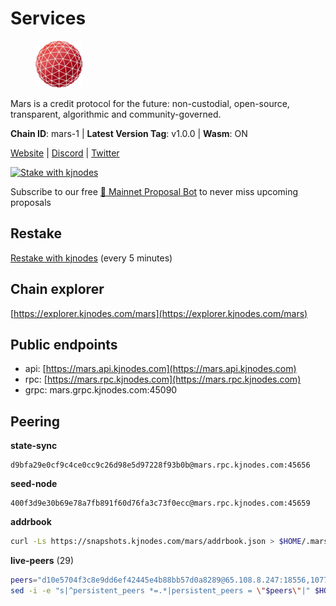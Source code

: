 # Services

<figure><img src="https://raw.githubusercontent.com/kj89/cosmos-images/main/logos/mars.png" alt=""><figcaption></figcaption></figure>

Mars is a credit protocol for the future: non-custodial,  open-source, transparent, algorithmic and community-governed.

**Chain ID**: mars-1 | **Latest Version Tag**: v1.0.0 | **Wasm**: ON

[Website](https://marsprotocol.io) | [Discord](https://discord.gg/marsprotocol) | [Twitter](https://twitter.com/mars_protocol)

[![Stake with kjnodes](https://i.ibb.co/cr44Q8j/button-stake-with-kjnodes.png)](https://restake.app/mars/marsvaloper1p9t4gr40rnpdwqacxgcqp7ffrfw908nu020g4n)

Subscribe to our free [🤖 Mainnet Proposal Bot](https://t.me/kjnodes_proposal_bot) to never miss upcoming proposals

## Restake

[Restake with kjnodes](https://restake.app/mars/marsvaloper1p9t4gr40rnpdwqacxgcqp7ffrfw908nu020g4n) (every 5 minutes)
## Chain explorer
[https://explorer.kjnodes.com/mars](https://explorer.kjnodes.com/mars)

## Public endpoints

* api: [https://mars.api.kjnodes.com](https://mars.api.kjnodes.com)
* rpc: [https://mars.rpc.kjnodes.com](https://mars.rpc.kjnodes.com)
* grpc: mars.grpc.kjnodes.com:45090

## Peering

**state-sync**

```text
d9bfa29e0cf9c4ce0cc9c26d98e5d97228f93b0b@mars.rpc.kjnodes.com:45656
```

**seed-node**

```text
400f3d9e30b69e78a7fb891f60d76fa3c73f0ecc@mars.rpc.kjnodes.com:45659
```

**addrbook**
```bash
curl -Ls https://snapshots.kjnodes.com/mars/addrbook.json > $HOME/.mars/config/addrbook.json
```

**live-peers** (29)
```bash
peers="d10e5704f3c8e9dd6ef42445e4b88bb57d0a8289@65.108.8.247:18556,10778ee2afc2d6a6451c4399f0a4fed978723a4c@78.46.109.138:23656,d9bfa29e0cf9c4ce0cc9c26d98e5d97228f93b0b@65.109.88.38:45656,c46be592341987eae20ac681cb08d2abcc02ab9a@137.74.4.20:2000,59bb909c57664fafe88bf1b6924769c15a769ba4@65.108.125.236:3000,7bcc2e490b6aa2536d68de0881cba2ee7134840c@139.59.8.48:26130,be494851610016cff8853796a99c3ad46d8d1b5b@65.108.76.242:36095,d0dbb50a474888b8bed04bf8a23ac6b8bae443ee@5.79.79.80:18095,6bcae846a2dc02b86ef6a0950655e65522da4e56@65.109.106.169:26656,530b1964bc17bca6457311f1c2d5a2f3d25b297a@51.81.155.97:18556,becb82a1fbd1b539a413f19967b5148a43bc4515@159.223.55.135:26656,d2a2c21754be65ad4a4f1de1f6163f681a6e8af8@192.99.44.79:18556,8c979d3c9677341fbac2f3b7aadb7a91d85cbbee@148.113.8.63:18556,62246c0c33a1a5a9f0fb4b40ab45db39cab5c44f@165.22.199.234:26130,89757803f40da51678451735445ad40d5b15e059@169.155.44.75:26656,7583038c5f21ef6ddb60692469cfd80c97dd585d@88.218.224.126:26656,73be725377cc966d8da48f751085de4d1581b391@185.242.112.32:27651,84f821d36d45cc0cdaa4ff05297e888bb0d9de8f@85.237.193.111:26656,c3763808d3ed05c475b8a31cdd97fc522c088f4f@162.55.245.149:12020,c0e6bf4193accabc14171ce163e704dcec5ea5df@51.91.215.170:36095,be7d56127ef887d095b2f55f09be5fee1969d922@146.59.52.48:18095,ca5a76c51bbbc57f839e6ed08953d3926eaa6e5b@34.159.232.61:26656,b88814bddfccd85289d7201bfd6fc6c4b3342ab2@178.162.165.193:36095,77443fad063d4cb5e2efb3b856cb807d6337d2e9@195.20.239.232:7240,97e4468ac589eac505a800411c635b14511a61bb@134.65.194.206:26656,ebc272824924ea1a27ea3183dd0b9ba713494f83@185.16.39.158:27056,e61f11c5b03400d3a99c066f951ed0888a2b64af@65.108.238.103:18556,c3c99a66c4c1d00e9ea32864b6a506fb20ab6525@46.4.11.118:26656,7fa2f4bdbacaf4569621dc76b3e4df4c13b8710e@65.109.71.250:22656"
sed -i -e "s|^persistent_peers *=.*|persistent_peers = \"$peers\"|" $HOME/.mars/config/config.toml
```
